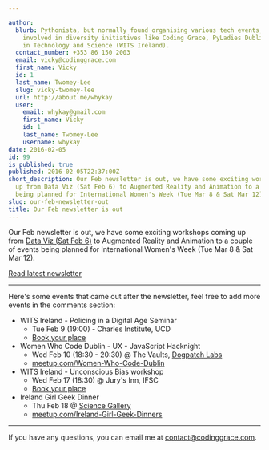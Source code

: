 ```yaml
---

author:
  blurb: Pythonista, but normally found organising various tech events, and now heavily
    involved in diversity initiatives like Coding Grace, PyLadies Dublin, and Women
    in Technology and Science (WITS Ireland).
  contact_number: +353 86 150 2003
  email: vicky@codinggrace.com
  first_name: Vicky
  id: 1
  last_name: Twomey-Lee
  slug: vicky-twomey-lee
  url: http://about.me/whykay
  user:
    email: whykay@gmail.com
    first_name: Vicky
    id: 1
    last_name: Twomey-Lee
    username: whykay
date: 2016-02-05
id: 99
is_published: true
published: 2016-02-05T22:37:00Z
short_description: Our Feb newsletter is out, we have some exciting workshops coming
  up from Data Viz (Sat Feb 6) to Augmented Reality and Animation to a couple of events
  being planned for International Women's Week (Tue Mar 8 & Sat Mar 12).
slug: our-feb-newsletter-out
title: Our Feb newsletter is out
---
```


Our Feb newsletter is out, we have some exciting workshops coming up from [Data Viz (Sat Feb 6)](http://www.codinggrace.com/events/data-visualisation-python/61/) to Augmented Reality and Animation to a couple of events being planned for International Women's Week (Tue Mar 8 & Sat Mar 12).

<a href="http://eepurl.com/bOOiC5" class="btn btn-primary" role="button">Read latest newsletter</a>

<hr>

Here's some events that came out after the newsletter, feel free to add more events in the comments section:

* WITS Ireland - Policing in a Digital Age Seminar
	- Tue Feb 9 (19:00) - Charles Institute, UCD
	- [Book your place](http://witsireland.com/events/?event_id=19)
* Women Who Code Dublin - UX - JavaScript Hacknight
	- Wed Feb 10 (18:30 - 20:30) @ The Vaults, [Dogpatch Labs](http://dogpatchlabs.com)
	- [meetup.com/Women-Who-Code-Dublin](http://meetup.com/Women-Who-Code-Dublin)
* WITS Ireland - Unconscious Bias workshop
	- Wed Feb 17 (18:30) @ Jury's Inn, IFSC
	- [Book your place](http://witsireland.com/events/?event_id=18)
* Ireland Girl Geek Dinner 
	- Thu Feb 18 @ [Science Gallery](http://sciencegallery.com)
	- [meetup.com/Ireland-Girl-Geek-Dinners](http://meetup.com/Ireland-Girl-Geek-Dinners)

<hr>

If you have any questions, you can email me at <a href="mailto:contact@codinggrace.com">contact@codinggrace.com</a>.